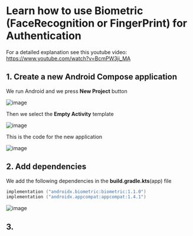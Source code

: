 # Learn how to use Biometric (FaceRecognition or FingerPrint) for Authentication

For a detailed explanation see this youtube video: https://www.youtube.com/watch?v=BcmPW3ji_MA

## 1. Create a new Android Compose application

We run Android and we press **New Project** button 

![image](https://github.com/luiscoco/Android_Kotlin_lesson5_BiometricAuthentication/assets/32194879/c8b1427b-541f-41e8-ae8d-a3563682c9fa)

Then we select the **Empty Activity** template

![image](https://github.com/luiscoco/Android_Kotlin_lesson5_BiometricAuthentication/assets/32194879/32f7e67d-6398-47a5-8a2a-b2547227a0be)

This is the code for the new application

![image](https://github.com/luiscoco/Android_Kotlin_lesson5_BiometricAuthentication/assets/32194879/cd0a2d13-8f1a-44fc-be26-f6bfa0d40bd5)

## 2. Add dependencies

We add the following dependencies in the **build.gradle.kts**(app) file

```kotlin
implementation ("androidx.biometric:biometric:1.1.0")
implementation ("androidx.appcompat:appcompat:1.4.1")
```

![image](https://github.com/luiscoco/Android_Kotlin_lesson5_BiometricAuthentication/assets/32194879/f2cfd9f4-9f7e-4c25-874b-41a0ca855cde)


## 3. 
